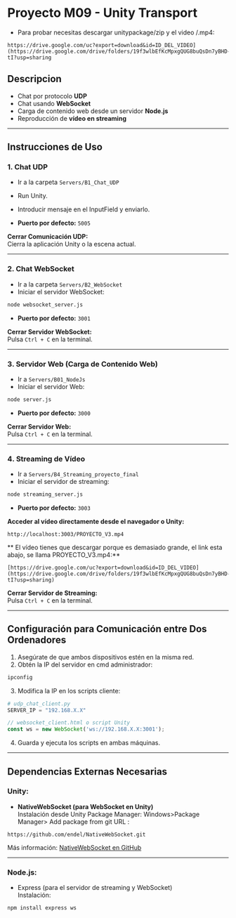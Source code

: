 
# Proyecto M09 - Unity Transport

- Para probar necesitas descargar unitypackage/zip y el video /.mp4:
```
https://drive.google.com/uc?export=download&id=ID_DEL_VIDEO](https://drive.google.com/drive/folders/19f3wlbEfKcMpxgQUG8buQsDn7yBHD-tI?usp=sharing
```

## Descripcion

- Chat por protocolo **UDP**  
- Chat usando **WebSocket**  
- Carga de contenido web desde un servidor **Node.js**  
- Reproducción de **vídeo en streaming**

---

## Instrucciones de Uso

### 1️. Chat UDP

-  Ir a la carpeta `Servers/B1_Chat_UDP`  
- Run Unity.  
- Introducir mensaje en el InputField y enviarlo.

-  **Puerto por defecto:** `5005`  

 **Cerrar Comunicación UDP:**  
Cierra la aplicación Unity o la escena actual.

---

### 2️. Chat WebSocket

-  Ir a la carpeta `Servers/B2_WebSocket`  
-  Iniciar el servidor WebSocket:
```bash
node websocket_server.js
```
-  **Puerto por defecto:** `3001`

 **Cerrar Servidor WebSocket:**  
Pulsa `Ctrl + C` en la terminal.

---

### 3️. Servidor Web (Carga de Contenido Web)

-  Ir a `Servers/B01_NodeJs`  
-  Iniciar el servidor Web:
```bash
node server.js
```
-  **Puerto por defecto:** `3000`  

 **Cerrar Servidor Web:**  
Pulsa `Ctrl + C` en la terminal.

---

### 4️. Streaming de Vídeo

-  Ir a `Servers/B4_Streaming_proyecto_final`  
-  Iniciar el servidor de streaming:
```bash
node streaming_server.js
```
-  **Puerto por defecto:** `3003`  

 **Acceder al vídeo directamente desde el navegador o Unity:**  
```
http://localhost:3003/PROYECTO_V3.mp4
```

** El vídeo tienes que descargar porque es demasiado grande, el link esta abajo, se llama PROYECTO_V3.mp4:**  

```
[https://drive.google.com/uc?export=download&id=ID_DEL_VIDEO](https://drive.google.com/drive/folders/19f3wlbEfKcMpxgQUG8buQsDn7yBHD-tI?usp=sharing)
```

 **Cerrar Servidor de Streaming:**  
Pulsa `Ctrl + C` en la terminal.

---

##  Configuración para Comunicación entre Dos Ordenadores

1. Asegúrate de que ambos dispositivos estén en la misma red.  
2. Obtén la IP del servidor en cmd administrador:  
```bash
ipconfig
```
3. Modifica la IP en los scripts cliente:

```python
# udp_chat_client.py
SERVER_IP = "192.168.X.X"
```

```js
// websocket_client.html o script Unity
const ws = new WebSocket('ws://192.168.X.X:3001');
```

4. Guarda y ejecuta los scripts en ambas máquinas.

---

##  **Dependencias Externas Necesarias**

### Unity:

-  **NativeWebSocket (para WebSocket en Unity)**  
Instalación desde Unity Package Manager: Windows>Package Manager> Add package from git URL :
```
https://github.com/endel/NativeWebSocket.git
```
Más información: [NativeWebSocket en GitHub](https://github.com/endel/NativeWebSocket)

---

### Node.js:

-  Express (para el servidor de streaming y WebSocket)  
Instalación:
```bash
npm install express ws
```
